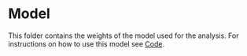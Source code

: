 # Model
This folder contains the weights of the model used for the analysis. For instructions on how to use this model see [Code](/Code).
